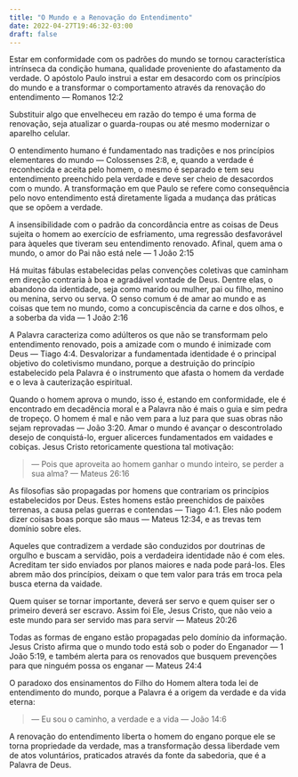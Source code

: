 ```yaml
---
title: "O Mundo e a Renovação do Entendimento"
date: 2022-04-27T19:46:32-03:00
draft: false
---
```


Estar em conformidade com os padrões do mundo se tornou característica intrínseca da condição humana, qualidade proveniente do afastamento da verdade. O apóstolo Paulo instrui a estar em desacordo com os princípios do mundo e a transformar o comportamento através da renovação do entendimento — Romanos 12:2

Substituir algo que envelheceu em razão do tempo é uma forma de renovação, seja atualizar o guarda-roupas ou até mesmo modernizar o aparelho celular.

O entendimento humano é fundamentado nas tradições e nos princípios elementares do mundo — Colossenses 2:8, e, quando a verdade é reconhecida e aceita pelo homem, o mesmo é separado e tem seu entendimento preenchido pela verdade e deve ser cheio de desacordos com o mundo. A transformação em que Paulo se refere como consequência pelo novo entendimento está diretamente ligada a mudança das práticas que se opõem a verdade.

A insensibilidade com o padrão da concordância entre as coisas de Deus sujeita o homem ao exercício de esfriamento, uma regressão desfavorável para àqueles que tiveram seu entendimento renovado. Afinal, quem ama o mundo, o amor do Pai não está nele — 1 João 2:15

Há muitas fábulas estabelecidas pelas convenções coletivas que caminham em direção contraria à boa e agradável vontade de Deus. Dentre elas, o abandono da identidade, seja como marido ou mulher, pai ou filho, menino ou menina, servo ou serva. O senso comum é de amar ao mundo e as coisas que tem no mundo, como a concupiscência da carne e dos olhos, e a soberba da vida — 1 João 2:16

A Palavra caracteriza como adúlteros os que não se transformam pelo entendimento renovado, pois a amizade com o mundo é inimizade com Deus — Tiago 4:4. Desvalorizar a fundamentada identidade é o principal objetivo do coletivismo mundano, porque a destruição do princípio estabelecido pela Palavra é o instrumento que afasta o homem da verdade e o leva à cauterização espiritual.

Quando o homem aprova o mundo, isso é, estando em conformidade, ele é encontrado em decadência moral e a Palavra não é mais o guia e sim pedra de tropeço. O homem é mal e não vem para a luz para que suas obras não sejam reprovadas — João 3:20. Amar o mundo é avançar o descontrolado desejo de conquistá-lo, erguer alicerces fundamentados em vaidades e cobiças. Jesus Cristo retoricamente questiona tal motivação:

> — Pois que aproveita ao homem ganhar o mundo inteiro, se perder a sua alma? — Mateus 26:16

As filosofias são propagadas por homens que contrariam os princípios estabelecidos por Deus. Estes homens estão preenchidos de paixões terrenas, a causa pelas guerras e contendas — Tiago 4:1. Eles não podem dizer coisas boas porque são maus — Mateus 12:34, e as trevas tem domínio sobre eles.

Aqueles que contradizem a verdade são conduzidos por doutrinas de orgulho e buscam a servidão, pois a verdadeira identidade não é com eles. Acreditam ter sido enviados por planos maiores e nada pode pará-los. Eles abrem mão dos princípios, deixam o que tem valor para trás em troca pela busca eterna da vaidade.

Quem quiser se tornar importante, deverá ser servo e quem quiser ser o primeiro deverá ser escravo. Assim foi Ele, Jesus Cristo, que não veio a este mundo para ser servido mas para servir — Mateus 20:26

Todas as formas de engano estão propagadas pelo domínio da informação. Jesus Cristo afirma que o mundo todo está sob o poder do Enganador — 1 João 5:19, e também alerta para os renovados que busquem prevenções para que ninguém possa os enganar — Mateus 24:4

O paradoxo dos ensinamentos do Filho do Homem altera toda lei de entendimento do mundo, porque a Palavra é a origem da verdade e da vida eterna:

> — Eu sou o caminho, a verdade e a vida — João 14:6

A renovação do entendimento liberta o homem do engano porque ele se torna propriedade da verdade, mas a transformação dessa liberdade vem de atos voluntários, praticados através da fonte da sabedoria, que é a Palavra de Deus.

